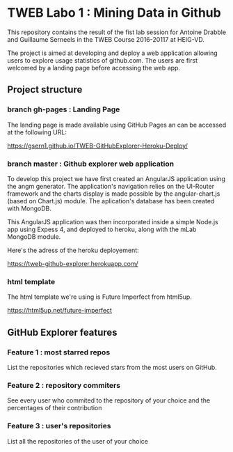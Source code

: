 # TWEB Labo 1 : Mining Data in Github

This repository contains the result of the fist lab session for Antoine Drabble and Guillaume Serneels in the TWEB Course 2016-20117 at HEIG-VD. 

The project is aimed at developing and deploy a web application allowing users to explore usage statistics of github.com. The users are first welcomed by a landing page before accessing the web app.

## Project structure

### branch gh-pages : Landing Page

The landing page is made available using GitHub Pages an can be accessed at the following URL:

https://gsern1.github.io/TWEB-GitHubExplorer-Heroku-Deploy/


### branch master : Github explorer web application

To develop this project we have first created an AngularJS application using the angm generator. The application's navigation relies on the UI-Router framework and the charts display is made possible by the angular-chart.js (based on Chart.js) module. The aplication's database has been created with MongoDB.

This AngularJS application was then incorporated inside a simple Node.js app using Expess 4, and deployed to heroku, along with the mLab MongoDB module.

Here's the adress of the heroku deployement:

https://tweb-github-explorer.herokuapp.com/


### html template

The html template we're using is Future Imperfect from html5up.

https://html5up.net/future-imperfect

## GitHub Explorer features

### Feature 1 : most starred repos

List the repositories which recieved stars from the most users on GitHub.

### Feature 2 : repository commiters

See every user who commited to the repository of your choice and the percentages of their contribution

### Feature 3 : user's repositories

List all the repositories of the user of your choice